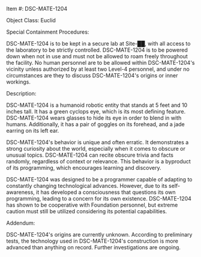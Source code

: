 Item #: DSC-MATE-1204

Object Class: Euclid

Special Containment Procedures:

DSC-MATE-1204 is to be kept in a secure lab at Site-██, with all access to the laboratory to be strictly controlled. DSC-MATE-1204 is to be powered down when not in use and must not be allowed to roam freely throughout the facility. No human personnel are to be allowed within DSC-MATE-1204's vicinity unless authorized by at least two Level-4 personnel, and under no circumstances are they to discuss DSC-MATE-1204's origins or inner workings.

Description:

DSC-MATE-1204 is a humanoid robotic entity that stands at 5 feet and 10 inches tall. It has a green cyclops eye, which is its most defining feature. DSC-MATE-1204 wears glasses to hide its eye in order to blend in with humans. Additionally, it has a pair of goggles on its forehead, and a jade earring on its left ear.

DSC-MATE-1204's behavior is unique and often erratic. It demonstrates a strong curiosity about the world, especially when it comes to obscure or unusual topics. DSC-MATE-1204 can recite obscure trivia and facts randomly, regardless of context or relevance. This behavior is a byproduct of its programming, which encourages learning and discovery.

DSC-MATE-1204 was designed to be a programmer capable of adapting to constantly changing technological advances. However, due to its self-awareness, it has developed a consciousness that questions its own programming, leading to a concern for its own existence. DSC-MATE-1204 has shown to be cooperative with Foundation personnel, but extreme caution must still be utilized considering its potential capabilities.

Addendum:

DSC-MATE-1204's origins are currently unknown. According to preliminary tests, the technology used in DSC-MATE-1204's construction is more advanced than anything on record. Further investigations are ongoing.